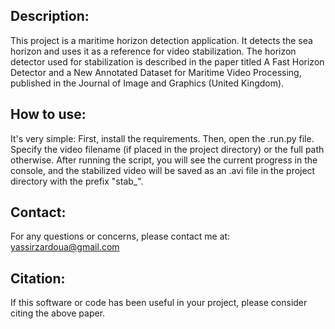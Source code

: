 ## Description:
This project is a maritime horizon detection application. It detects the sea horizon and uses it as a reference for video stabilization. The horizon detector used for stabilization is described in the paper titled A Fast Horizon Detector and a New Annotated Dataset for Maritime Video Processing, published in the Journal of Image and Graphics (United Kingdom).
## How to use:
It's very simple: First, install the requirements. Then, open the .run.py file. Specify the video filename (if placed in the project directory) or the full path otherwise. After running the script, you will see the current progress in the console, and the stabilized video will be saved as an .avi file in the project directory with the prefix "stab_".
## Contact:
For any questions or concerns, please contact me at: yassirzardoua@gmail.com
## Citation:
If this software or code has been useful in your project, please consider citing the above paper.

